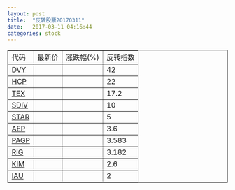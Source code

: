 ```yaml
---
layout: post
title:  "反转股票20170311"
date:   2017-03-11 04:16:44
categories: stock
---
```


<script type="text/javascript">
var stockList = []
stockList.push('gb_dvy');
stockList.push('gb_hcp');
stockList.push('gb_tex');
stockList.push('gb_sdiv');
stockList.push('gb_star');
stockList.push('gb_aep');
stockList.push('gb_pagp');
stockList.push('gb_rig');
stockList.push('gb_kim');
stockList.push('gb_iau');
</script>

<table border="1">
 <tr>
 <td>代码</td>
  <td>最新价</td>
  <td>涨跌幅(%)</td>
 <td>反转指数</td>
</tr>
  <tr id="dvy"><td><a href="http://stock.finance.sina.com.cn/usstock/quotes/DVY.html" target="_blank">DVY</a></td><td></td><td></td><td>42</td></tr>
  <tr id="hcp"><td><a href="http://stock.finance.sina.com.cn/usstock/quotes/HCP.html" target="_blank">HCP</a></td><td></td><td></td><td>22</td></tr>
  <tr id="tex"><td><a href="http://stock.finance.sina.com.cn/usstock/quotes/TEX.html" target="_blank">TEX</a></td><td></td><td></td><td>17.2</td></tr>
  <tr id="sdiv"><td><a href="http://stock.finance.sina.com.cn/usstock/quotes/SDIV.html" target="_blank">SDIV</a></td><td></td><td></td><td>10</td></tr>
  <tr id="star"><td><a href="http://stock.finance.sina.com.cn/usstock/quotes/STAR.html" target="_blank">STAR</a></td><td></td><td></td><td>5</td></tr>
  <tr id="aep"><td><a href="http://stock.finance.sina.com.cn/usstock/quotes/AEP.html" target="_blank">AEP</a></td><td></td><td></td><td>3.6</td></tr>
  <tr id="pagp"><td><a href="http://stock.finance.sina.com.cn/usstock/quotes/PAGP.html" target="_blank">PAGP</a></td><td></td><td></td><td>3.583</td></tr>
  <tr id="rig"><td><a href="http://stock.finance.sina.com.cn/usstock/quotes/RIG.html" target="_blank">RIG</a></td><td></td><td></td><td>3.182</td></tr>
  <tr id="kim"><td><a href="http://stock.finance.sina.com.cn/usstock/quotes/KIM.html" target="_blank">KIM</a></td><td></td><td></td><td>2.6</td></tr>
  <tr id="iau"><td><a href="http://stock.finance.sina.com.cn/usstock/quotes/IAU.html" target="_blank">IAU</a></td><td></td><td></td><td>2</td></tr>
</table>
